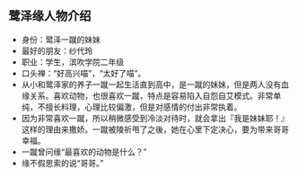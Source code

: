## 鹭泽缘人物介绍

- 身份：鹭泽一蹴的妹妹
- 最好的朋友：纱代玲
- 职业：学生，滨吹学院二年级
- 口头禅：“好高兴喵”，“太好了喵”。
- 从小和鹭泽家的养子一蹴一起生活直到高中，是一蹴的妹妹，但是两人没有血缘关系。喜欢动物，也很喜欢一蹴，特点是容易陷入自怨自艾模式。非常单纯，不擅长料理，心理比较偏激，但是对感情的付出非常执着。
- 因为非常喜欢一蹴，所以稍微感受到冷淡对待时，就会拿出『我是妹妹耶！』这样的理由来撒娇。一蹴被陵祈甩了之後，她在心里下定决心，要为带来哥哥幸福。
- 一蹴曾问缘“最喜欢的动物是什么？”
- 缘不假思索的说“哥哥。”
